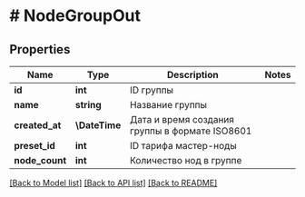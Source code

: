 # # NodeGroupOut

## Properties

Name | Type | Description | Notes
------------ | ------------- | ------------- | -------------
**id** | **int** | ID группы |
**name** | **string** | Название группы |
**created_at** | **\DateTime** | Дата и время создания группы в формате ISO8601 |
**preset_id** | **int** | ID тарифа мастер-ноды |
**node_count** | **int** | Количество нод в группе |

[[Back to Model list]](../../README.md#models) [[Back to API list]](../../README.md#endpoints) [[Back to README]](../../README.md)
